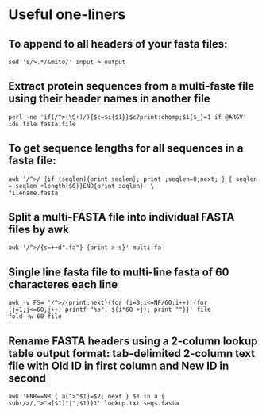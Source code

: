 # Useful one-liners

## To append to all headers of your fasta files:
```
sed 's/>.*/&mito/' input > output
```

## Extract protein sequences from a multi-faste file using their header names in another file
```
perl -ne 'if(/^>(\S+)/){$c=$i{$1}}$c?print:chomp;$i{$_}=1 if @ARGV' ids.file fasta.file
```

## To get sequence lengths for all sequences in a fasta file:
```
awk '/^>/ {if (seqlen){print seqlen}; print ;seqlen=0;next; } { seqlen = seqlen +length($0)}END{print seqlen}' \
filename.fasta
```

## Split a multi-FASTA file into individual FASTA files by awk
```
awk '/^>/{s=++d".fa"} {print > s}' multi.fa
```

## Single line fasta file to multi-line fasta of 60 characteres each line
```
awk -v FS= '/^>/{print;next}{for (i=0;i<=NF/60;i++) {for (j=1;j<=60;j++) printf "%s", $(i*60 +j); print ""}}' file
fold -w 60 file
```

## Rename FASTA headers using a 2-column lookup table output format: tab-delimited 2-column text file with Old ID in first column and New ID in second
```
awk 'FNR==NR { a[">"$1]=$2; next } $1 in a { sub(/>/,">"a[$1]"|",$1)}1' lookup.txt seqs.fasta
```

